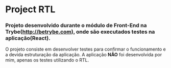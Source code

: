 # Project RTL
### Projeto desenvolvido durante o módulo de Front-End na Trybe(http://betrybe.com), onde são executados testes na aplicação(React).

O projeto consiste em desenvolver testes para confirmar o funcionamento e a devida estruturação da aplicação.
A aplicação **NÃO** foi desenvolvida por mim, apenas os testes utilizando o RTL.
